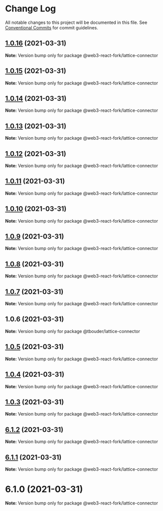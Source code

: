 # Change Log

All notable changes to this project will be documented in this file.
See [Conventional Commits](https://conventionalcommits.org) for commit guidelines.

## [1.0.16](https://github.com/TBouder/web3-react-fork/compare/@web3-react-fork/lattice-connector@1.0.15...@web3-react-fork/lattice-connector@1.0.16) (2021-03-31)

**Note:** Version bump only for package @web3-react-fork/lattice-connector





## [1.0.15](https://github.com/TBouder/web3-react-fork/compare/@web3-react-fork/lattice-connector@1.0.14...@web3-react-fork/lattice-connector@1.0.15) (2021-03-31)

**Note:** Version bump only for package @web3-react-fork/lattice-connector





## [1.0.14](https://github.com/TBouder/web3-react-fork/compare/@web3-react-fork/lattice-connector@1.0.13...@web3-react-fork/lattice-connector@1.0.14) (2021-03-31)

**Note:** Version bump only for package @web3-react-fork/lattice-connector





## [1.0.13](https://github.com/TBouder/web3-react-fork/compare/@web3-react-fork/lattice-connector@1.0.12...@web3-react-fork/lattice-connector@1.0.13) (2021-03-31)

**Note:** Version bump only for package @web3-react-fork/lattice-connector





## [1.0.12](https://github.com/TBouder/web3-react-fork/compare/@web3-react-fork/lattice-connector@1.0.11...@web3-react-fork/lattice-connector@1.0.12) (2021-03-31)

**Note:** Version bump only for package @web3-react-fork/lattice-connector





## [1.0.11](https://github.com/TBouder/web3-react-fork/compare/@web3-react-fork/lattice-connector@1.0.10...@web3-react-fork/lattice-connector@1.0.11) (2021-03-31)

**Note:** Version bump only for package @web3-react-fork/lattice-connector





## [1.0.10](https://github.com/TBouder/web3-react-fork/compare/@web3-react-fork/lattice-connector@1.0.9...@web3-react-fork/lattice-connector@1.0.10) (2021-03-31)

**Note:** Version bump only for package @web3-react-fork/lattice-connector





## [1.0.9](https://github.com/TBouder/web3-react-fork/compare/@web3-react-fork/lattice-connector@1.0.8...@web3-react-fork/lattice-connector@1.0.9) (2021-03-31)

**Note:** Version bump only for package @web3-react-fork/lattice-connector





## [1.0.8](https://github.com/TBouder/web3-react-fork/compare/@web3-react-fork/lattice-connector@1.0.7...@web3-react-fork/lattice-connector@1.0.8) (2021-03-31)

**Note:** Version bump only for package @web3-react-fork/lattice-connector





## [1.0.7](https://github.com/TBouder/web3-react-fork/compare/@web3-react-fork/lattice-connector@1.0.5...@web3-react-fork/lattice-connector@1.0.7) (2021-03-31)

**Note:** Version bump only for package @web3-react-fork/lattice-connector





## 1.0.6 (2021-03-31)

**Note:** Version bump only for package @tbouder/lattice-connector





## [1.0.5](https://github.com/TBouder/web3-react-fork/compare/@web3-react-fork/lattice-connector@1.0.4...@web3-react-fork/lattice-connector@1.0.5) (2021-03-31)

**Note:** Version bump only for package @web3-react-fork/lattice-connector





## [1.0.4](https://github.com/TBouder/web3-react-fork/compare/@web3-react-fork/lattice-connector@1.0.3...@web3-react-fork/lattice-connector@1.0.4) (2021-03-31)

**Note:** Version bump only for package @web3-react-fork/lattice-connector





## [1.0.3](https://github.com/TBouder/web3-react-fork/compare/@web3-react-fork/lattice-connector@6.1.2...@web3-react-fork/lattice-connector@1.0.3) (2021-03-31)

**Note:** Version bump only for package @web3-react-fork/lattice-connector





## [6.1.2](https://github.com/TBouder/web3-react-fork/compare/@web3-react-fork/lattice-connector@6.1.1...@web3-react-fork/lattice-connector@6.1.2) (2021-03-31)

**Note:** Version bump only for package @web3-react-fork/lattice-connector





## [6.1.1](https://github.com/TBouder/web3-react-fork/compare/@web3-react-fork/lattice-connector@6.1.0...@web3-react-fork/lattice-connector@6.1.1) (2021-03-31)

**Note:** Version bump only for package @web3-react-fork/lattice-connector





# 6.1.0 (2021-03-31)

**Note:** Version bump only for package @web3-react-fork/lattice-connector

